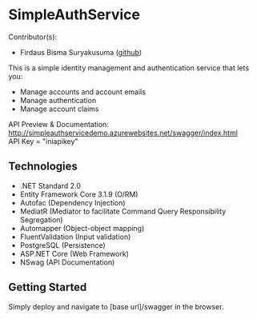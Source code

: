 # SimpleAuthService
Contributor(s):
* Firdaus Bisma Suryakusuma ([github](https://github.com/gldnpz17)) 

This is a simple identity management and authentication service that lets you:
* Manage accounts and account emails
* Manage authentication
* Manage account claims

API Preview & Documentation: http://simpleauthservicedemo.azurewebsites.net/swagger/index.html  
API Key = "iniapikey"

## Technologies
* .NET Standard 2.0
* Entity Framework Core 3.1.9 (O/RM)
* Autofac (Dependency Injection)
* MediatR (Mediator to facilitate Command Query Responsibility Segregation)
* Automapper (Object-object mapping)
* FluentValidation (Input validation)
* PostgreSQL (Persistence)
* ASP.NET Core (Web Framework)
* NSwag (API Documentation)

## Getting Started
Simply deploy and navigate to [base url]/swagger in the browser.
